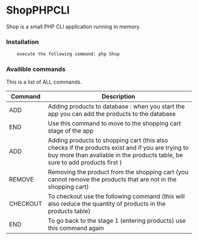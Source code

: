 # ShopPHPCLI


Shop is a small PHP CLI application running in memory.


### Installation


```sh
    execute the following command: php Shop
```


### Availible commands

This is a list of ALL commands. 

| Command | Description |
| ------ | ------ |
| ADD <sku> <product name> <quantity> <product price> | Adding products to database : when you start the app you can add the products to the database  |
| END |  Use this command to move to the shopping cart stage of the app |
| ADD <sku> <quantity> | Adding products to shopping cart (this also checks if the products exist and if you are trying to buy more than available in the products table, be sure to add products first )  |
| REMOVE <sku> <quantity> | Removing the product from the shopping cart (you cannot remove the products that are not in the shopping cart) |
| CHECKOUT | To checkout use the following command (this will also reduce the quantity of products in the products table) |
| END | To go back to the stage 1 (entering products) use this command again |